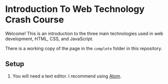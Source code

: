 # Introduction To Web Technology Crash Course

Welcome! This is an introduction to the three main technologies used in web development, HTML, CSS, and JavaScript.

There is a working copy of the page in the `complete` folder in this repository.

## Setup

1. You will need a text editor. I recommend using [Atom](https://atom.io/).

